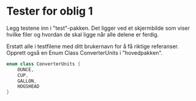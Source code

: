 # Tester for oblig 1

Legg testene inn i "test"-pakken. Det ligger ved et skjermbilde som viser hvilke filer og hvordan de skal ligge når alle delene er ferdig.

Erstatt alle <ditt-brukernavn> i testfilene med ditt brukernavn for å få riktige referanser. Opprett
også en Enum Class ConverterUnits i "hovedpakken".

```kotlin
enum class ConverterUnits {
    OUNCE,
    CUP,
    GALLON,
    HOGSHEAD
}
```
